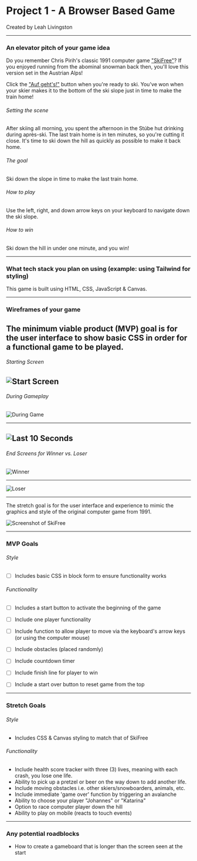 # **Project 1 - A Browser Based Game**
Created by Leah Livingston



---
### **An elevator pitch of your game idea**

Do you remember Chris Pirih's classic 1991 computer game ["SkiFree"](https://classicreload.com/win3x-skifree.html#)? If you enjoyed running from the abominal snowman back then, you'll love this version set in the Austrian Alps!

Click the ["Auf geht's!"](https://www.gymglish.com/en/wunderbla/german-vocabulary/auf-gehts) button when you're ready to ski.
You've won when your skier makes it to the bottom of the ski slope just in time to make the train home!


###### Setting the scene
After skiing all morning, you spent the afternoon in the Stúbe hut drinking during après-ski. The last train home is in ten minutes, so you're cutting it close. It's time to ski down the hill as quickly as possible to make it back home.


###### The goal
Ski down the slope in time to make the last train home. 


###### How to play
Use the left, right, and down arrow keys on your keyboard to navigate down the ski slope.


###### How to win
Ski down the hill in under one minute, and you win!



---
### **What tech stack you plan on using (example: using Tailwind for styling)**

This game is built using HTML, CSS, JavaScript & Canvas.



---
### **Wireframes of your game**

The minimum viable product (MVP) goal is for the user interface to show basic CSS in order for a functional game to be played.
---
###### Starting Screen
![Start Screen](./gameStart.png)
---
###### During Gameplay
![During Game](./middleOfGame.png)

---
![Last 10 Seconds](./lastTenSeconds.png)
---
###### End Screens for Winner vs. Loser
![Winner](./winnerScreen.png)

---
![Loser](./loser.png)

---
The stretch goal is for the user interface and experience to mimic the graphics and style of the original computer game from 1991.

![Screenshot of SkiFree](./skiFree.png)



---
### **MVP Goals**


###### Style
- [ ] Includes basic CSS in block form to ensure functionality works


###### Functionality
- [ ] Includes a start button to activate the beginning of the game
- [ ] Include one player functionality
- [ ] Include function to allow player to move via the keyboard's arrow keys (or using the computer mouse)
- [ ] Include obstacles (placed randomly) 
- [ ] Include countdown timer
- [ ] Include finish line for player to win
- [ ] Include a start over button to reset game from the top



---
### **Stretch Goals**


###### Style
- Includes CSS & Canvas styling to match that of SkiFree


###### Functionality
- Include health score tracker with three (3) lives, meaning with each crash, you lose one life.
- Ability to pick up a pretzel or beer on the way down to  add another life.
- Include moving obstacles i.e. other skiers/snowboarders, animals, etc.
- Include immediate 'game over' function by triggering an avalanche
- Ability to choose your player "Johannes" or "Katarina"
- Option to race computer player down the hill
- Ability to play on mobile (reacts to touch events)



---
### **Any potential roadblocks**
- How to create a gameboard that is longer than the screen seen at the start

